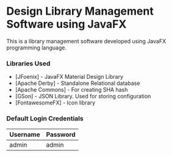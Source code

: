 # Design Library Management Software using JavaFX
This is a library management software developed using JavaFX programming language.

### Libraries Used
  * [JFoenix] - JavaFX Material Design Library
  * [Apache Derby] - Standalone Relational database
  * [Apache Commons] - For creating SHA hash
  * [GSon] - JSON Library. Used for storing configuration
  * [FontawesomeFX] - Icon library


### Default Login Credentials
| Username  | Password |
| --------- | -------- |
|  admin    |  admin  |
